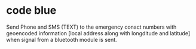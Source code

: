 # code blue
Send Phone and SMS (TEXT) to the emergency conact numbers with geoencoded information [local address along with longditude and latitude] when signal from a bluetooth module is sent.
